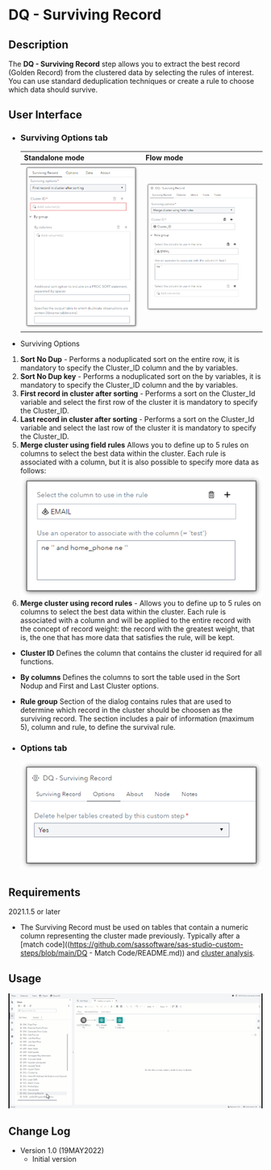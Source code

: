 # DQ - Surviving Record
 
## Description

The **DQ - Surviving Record** step allows you to extract the best record (Golden Record) from the clustered data by selecting the rules of interest. You can use standard deduplication techniques or create a rule to choose which data should survive.

## User Interface  

* ### Surviving Options tab ###

   | Standalone mode | Flow mode |
   | --- | --- |                  
   | ![](img/dqsurviving-tabsurvivingrecord-standalone.png) | ![](img/dqsurviving-tabsurvivingrecord-flowmode.png) |

* Surviving Options
1. **Sort No Dup**     - Performs a noduplicated sort on the entire row, it is mandatory to specify the Cluster_ID column and the by variables.  
2. **Sort No Dup key** - Performs a noduplicated sort on the by variables, it is mandatory to specify the Cluster_ID column and the by variables.  
3. **First record in cluster after sorting**   - Performs a sort on the Cluster_Id variable and select the first row of the cluster it is mandatory to specify the Cluster_ID.  
4. **Last record in cluster after sorting**    - Performs a sort on the Cluster_Id variable and select the last row of the cluster it is mandatory to specify the Cluster_ID.  
5. **Merge cluster using field rules** Allows you to define up to 5 rules on columns to select the best data within the cluster. Each rule is associated with a column, but it is also possible to specify more data as follows:  
![DQ - Surviving Record Rule Sample](img/dqsurviving-SurvivingRecord_Rule.png)
6. **Merge cluster using record rules** - Allows you to define up to 5 rules on columns to select the best data within the cluster. Each rule is associated with a column and will be applied to the entire record with the concept of record weight: the record with the greatest weight, that is, the one that has more data that satisfies the rule, will be kept.  
  
* **Cluster ID** Defines the column that contains the cluster id required for all functions.  
* **By columns** Defines the columns to sort the table used in the Sort Nodup and First and Last Cluster options.  
* **Rule group** Section of the dialog contains rules that are used to determine which record in the cluster should be choosen as the surviving record. The section includes a pair of information (maximum 5), column and rule, to define the survival rule.  

* ### Options tab ###  

   ![](img/dqsurviving-tabsurvivingoptions-flowmode.png)  

## Requirements

2021.1.5 or later

* The Surviving Record must be used on tables that contain a numeric column representing the cluster made previously. Typically after a [match code]((https://github.com/sassoftware/sas-studio-custom-steps/blob/main/DQ - Match Code/README.md)) and [cluster analysis](https://github.com/sassoftware/sas-studio-custom-steps/blob/main/DQClustering/README.md).  

## Usage

![Using the DQ - Surviving Record](img/dqsurvivingrecord-demo.gif)  

## Change Log

* Version 1.0 (19MAY2022)
    * Initial version  
	